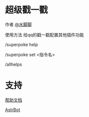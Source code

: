 # 超级戳一戳

作者
[@水脚脚](https://github.com/waterfeet)

使用方法
给qq的戳一戳配置其他插件功能

/superpoke help        

/superpoke set <指令名>  

/allhelps


# 支持
[帮助文档](https://astrbot.soulter.top/dev/plugin.html)

[AstrBot](https://github.com/Soulter/AstrBot)
